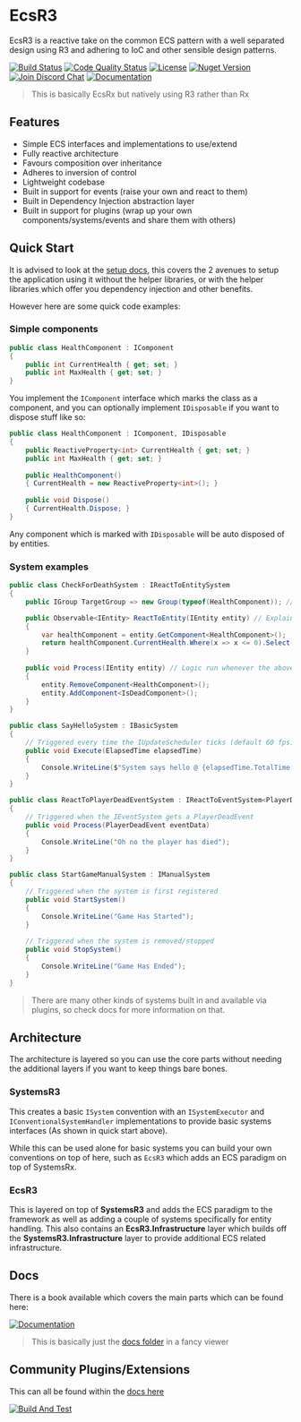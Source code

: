 # EcsR3

EcsR3 is a reactive take on the common ECS pattern with a well separated design using R3 and adhering to IoC and other sensible design patterns.

[![Build Status][build-status-image]][build-status-url]
[![Code Quality Status][codacy-image]][codacy-url]
[![License][license-image]][license-url]
[![Nuget Version][nuget-image]][nuget-url]
[![Join Discord Chat][discord-image]][discord-url]
[![Documentation][gitbook-image]][gitbook-url]

> This is basically EcsRx but natively using R3 rather than Rx

## Features

- Simple ECS interfaces and implementations to use/extend
- Fully reactive architecture
- Favours composition over inheritance
- Adheres to inversion of control
- Lightweight codebase
- Built in support for events (raise your own and react to them)
- Built in Dependency Injection abstraction layer
- Built in support for plugins (wrap up your own components/systems/events and share them with others)

## Quick Start

It is advised to look at the [setup docs](./docs/ecs-r3/introduction/setup.md), this covers the 2 avenues to setup the application using it without the helper libraries, or with the helper libraries which offer you dependency injection and other benefits.

However here are some quick code examples:
### Simple components

```csharp
public class HealthComponent : IComponent
{
    public int CurrentHealth { get; set; }
    public int MaxHealth { get; set; }
}
```

You implement the `IComponent` interface which marks the class as a component, and you can optionally implement `IDisposable` if you want to dispose stuff like so:

```csharp
public class HealthComponent : IComponent, IDisposable
{
    public ReactiveProperty<int> CurrentHealth { get; set; }
    public int MaxHealth { get; set; }
    
    public HealthComponent() 
    { CurrentHealth = new ReactiveProperty<int>(); }
    
    public void Dispose() 
    { CurrentHealth.Dispose; }
}
```

Any component which is marked with `IDisposable` will be auto disposed of by entities.

### System examples

```csharp
public class CheckForDeathSystem : IReactToEntitySystem
{
    public IGroup TargetGroup => new Group(typeof(HealthComponent)); // Get any entities with health component

    public Observable<IEntity> ReactToEntity(IEntity entity) // Explain when you want to execute
    {
        var healthComponent = entity.GetComponent<HealthComponent>();
        return healthComponent.CurrentHealth.Where(x => x <= 0).Select(x => entity);
    }
    
    public void Process(IEntity entity) // Logic run whenever the above reaction occurs
    {
        entity.RemoveComponent<HealthComponent>();
        entity.AddComponent<IsDeadComponent>();
    }
}
``` 

```csharp
public class SayHelloSystem : IBasicSystem
{
    // Triggered every time the IUpdateScheduler ticks (default 60 fps)
    public void Execute(ElapsedTime elapsedTime)
    {
        Console.WriteLine($"System says hello @ {elapsedTime.TotalTime.ToString()}");
    }
}
```

```csharp
public class ReactToPlayerDeadEventSystem : IReactToEventSystem<PlayerDeadEvent>
{
    // Triggered when the IEventSystem gets a PlayerDeadEvent
    public void Process(PlayerDeadEvent eventData)
    {
        Console.WriteLine("Oh no the player has died");
    }
}
```

```csharp
public class StartGameManualSystem : IManualSystem
{
    // Triggered when the system is first registered
    public void StartSystem()
    {
        Console.WriteLine("Game Has Started");
    }
        
    // Triggered when the system is removed/stopped
    public void StopSystem()
    {
        Console.WriteLine("Game Has Ended");
    }
}
```
> There are many other kinds of systems built in and available via plugins, so check docs for more information on that.

## Architecture

The architecture is layered so you can use the core parts without needing the additional layers if you want to keep things bare bones.

### SystemsR3

This creates a basic `ISystem` convention with an `ISystemExecutor` and `IConventionalSystemHandler` implementations to provide basic systems interfaces (As shown in quick start above).

While this can be used alone for basic systems you can build your own conventions on top of here, such as `EcsR3` which adds an ECS paradigm on top of SystemsRx.

### EcsR3

This is layered on top of **SystemsR3** and adds the ECS paradigm to the framework as well as adding a couple of systems specifically for entity handling. This also contains an **EcsR3.Infrastructure** layer which builds off the **SystemsR3.Infrastructure** layer to provide additional ECS related infrastructure.

## Docs

There is a book available which covers the main parts which can be found here:

[![Documentation][gitbook-image]][gitbook-url]

> This is basically just the [docs folder](docs) in a fancy viewer

## Community Plugins/Extensions

This can all be found within the [docs here](./docs/others/third-party-content.md)

[build-status-image]: https://github.com/EcsRx/EcsR3/actions/workflows/build-and-test.yml/badge.svg?branch=main
[build-status-url]: https://github.com/EcsRx/EcsR3/actions/workflows/build-and-test.yml
[nuget-image]: https://img.shields.io/nuget/v/EcsR3.svg
[nuget-url]: https://www.nuget.org/packages/EcsR3/
[discord-image]: https://img.shields.io/discord/488609938399297536.svg
[discord-url]: https://discord.gg/bS2rnGz
[license-image]: https://img.shields.io/github/license/ecsrx/ecsr3.svg
[license-url]: https://github.com/EcsRx/ecsr3/blob/master/LICENSE
[codacy-image]: https://app.codacy.com/project/badge/Grade/eb08368251df43c98aa55a8cbb8d5577
[codacy-url]: https://www.codacy.com/gh/EcsRx/SystemsRx/dashboard?utm_source=github.com&amp;utm_medium=referral&amp;utm_content=EcsRx/SystemsRx&amp;utm_campaign=Badge_Grade
[gitbook-image]: https://img.shields.io/static/v1.svg?label=Documentation&message=Read%20Now&color=Green&style=flat
[gitbook-url]: https://ecsrx.gitbook.io/ecsr3/v/main/


[![Build And Test](https://github.com/EcsRx/EcsR3/actions/workflows/build-and-test.yml/badge.svg?branch=main)](https://github.com/EcsRx/EcsR3/actions/workflows/build-and-test.yml)